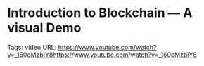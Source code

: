 # Introduction to Blockchain — A visual Demo

Tags: video
URL: https://www.youtube.com/watch?v=_160oMzblY8https://www.youtube.com/watch?v=_160oMzblY8